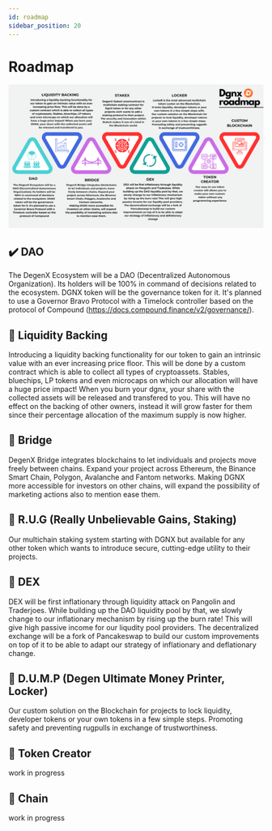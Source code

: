 ```yaml
---
id: roadmap
sidebar_position: 20
---
```


# Roadmap

[![DegenX Roadmap](./img/roadmap.svg)](./img/roadmap.svg)

## ✔️ DAO

The DegenX Ecosystem will be a DAO (Decentralized Autonomous Organization). Its holders will be 100% in command of decisions related to the ecosystem. DGNX token will be the governance token for it. It's planned to use a Governor Bravo Protocol with a Timelock controller based on the protocol of Compound (https://docs.compound.finance/v2/governance/).

## 🚧 Liquidity Backing

Introducing a liquidity backing functionality for our token to gain an intrinsic value with an ever increasing price floor. This will be done by a custom contract which is able to collect all types of cryptoassets. Stables, bluechips, LP tokens and even microcaps on which our allocation will have a huge price impact! When you burn your dgnx, your share with the collected assets will be released and transfered to you. This will have no effect on the backing of other owners, instead it will grow faster for them since their percentage allocation of the maximum supply is now higher.

## 🔲 Bridge

DegenX Bridge integrates blockchains to let individuals and projects move freely between chains. Expand your project across Ethereum, the Binance Smart Chain, Polygon, Avalanche and Fantom networks.
Making DGNX more accessible for investors on other chains, will expand the possibility of marketing actions also to mention ease them.

## 🔲 R.U.G (Really Unbelievable Gains, Staking)

Our multichain staking system starting with DGNX but available for any other token which wants to introduce secure, cutting-edge utility to their projects.

## 🔲 DEX

DEX will be first inflationary through liquidity attack on Pangolin and Traderjoes. While building up the DAO liquidity pool by that, we slowly change to our inflationary mechanism by rising up the burn rate! This will give high passive income for our liqudity pool providers.
The decentralized exchange will be a fork of Pancakeswap to build our custom improvements on top of it to be able to adapt our strategy of inflationary and deflationary change.

## 🔲 D.U.M.P (Degen Ultimate Money Printer, Locker)

Our custom solution on the Blockchain for projects to lock liquidity, developer tokens or your own tokens in a few simple steps. Promoting safety and preventing rugpulls in exchange of trustworthiness.

## 🔲 Token Creator

work in progress

## 🔲 Chain

work in progress
